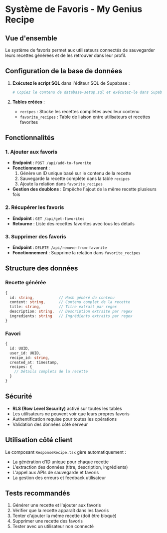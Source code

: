 # Système de Favoris - My Genius Recipe

## Vue d'ensemble

Le système de favoris permet aux utilisateurs connectés de sauvegarder leurs recettes générées et de les retrouver dans leur profil.

## Configuration de la base de données

1. **Exécutez le script SQL** dans l'éditeur SQL de Supabase :
   ```bash
   # Copiez le contenu de database-setup.sql et exécutez-le dans Supabase
   ```

2. **Tables créées** :
   - `recipes` : Stocke les recettes complètes avec leur contenu
   - `favorite_recipes` : Table de liaison entre utilisateurs et recettes favorites

## Fonctionnalités

### 1. Ajouter aux favoris
- **Endpoint** : `POST /api/add-to-favorite`
- **Fonctionnement** :
  1. Génère un ID unique basé sur le contenu de la recette
  2. Sauvegarde la recette complète dans la table `recipes`
  3. Ajoute la relation dans `favorite_recipes`
- **Gestion des doublons** : Empêche l'ajout de la même recette plusieurs fois

### 2. Récupérer les favoris
- **Endpoint** : `GET /api/get-favorites`
- **Retourne** : Liste des recettes favorites avec tous les détails

### 3. Supprimer des favoris
- **Endpoint** : `DELETE /api/remove-from-favorite`
- **Fonctionnement** : Supprime la relation dans `favorite_recipes`

## Structure des données

### Recette générée
```typescript
{
  id: string,           // Hash généré du contenu
  content: string,      // Contenu complet de la recette
  title: string,        // Titre extrait par regex
  description: string,  // Description extraite par regex
  ingredients: string   // Ingrédients extraits par regex
}
```

### Favori
```typescript
{
  id: UUID,
  user_id: UUID,
  recipe_id: string,
  created_at: timestamp,
  recipes: {
    // Détails complets de la recette
  }
}
```

## Sécurité

- **RLS (Row Level Security)** activé sur toutes les tables
- Les utilisateurs ne peuvent voir que leurs propres favoris
- Authentification requise pour toutes les opérations
- Validation des données côté serveur

## Utilisation côté client

Le composant `ResponseRecipe.tsx` gère automatiquement :
- La génération d'ID unique pour chaque recette
- L'extraction des données (titre, description, ingrédients)
- L'appel aux APIs de sauvegarde et favoris
- La gestion des erreurs et feedback utilisateur

## Tests recommandés

1. Générer une recette et l'ajouter aux favoris
2. Vérifier que la recette apparaît dans les favoris
3. Tenter d'ajouter la même recette (doit être bloqué)
4. Supprimer une recette des favoris
5. Tester avec un utilisateur non connecté 